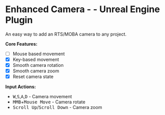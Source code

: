 # Enhanced Camera - - Unreal Engine Plugin

An easy way to add an RTS/MOBA camera to any project.

**Core Features:**

- [ ] Mouse based movement
- [x] Key-based movement
- [x] Smooth camera rotation
- [x] Smooth camera zoom
- [x] Reset camera state

**Input Actions:**

- <kbd>W</kbd>,<kbd>S</kbd>,<kbd>A</kbd>,<kbd>D</kbd> - Camera movement
- <kbd>MMB</kbd>+<kbd>Mouse Move</kbd> - Camera rotate
- <kbd>Scroll Up</kbd>/<kbd>Scroll Down</kbd> - Camera zoom
